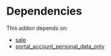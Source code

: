 # Dependencies

This addon depends on:

- [sale](../../odoo-bringout-oca-ocb-sale)
- [portal_account_personal_data_only](../../odoo-bringout-oca-account-invoicing-portal_account_personal_data_only)
